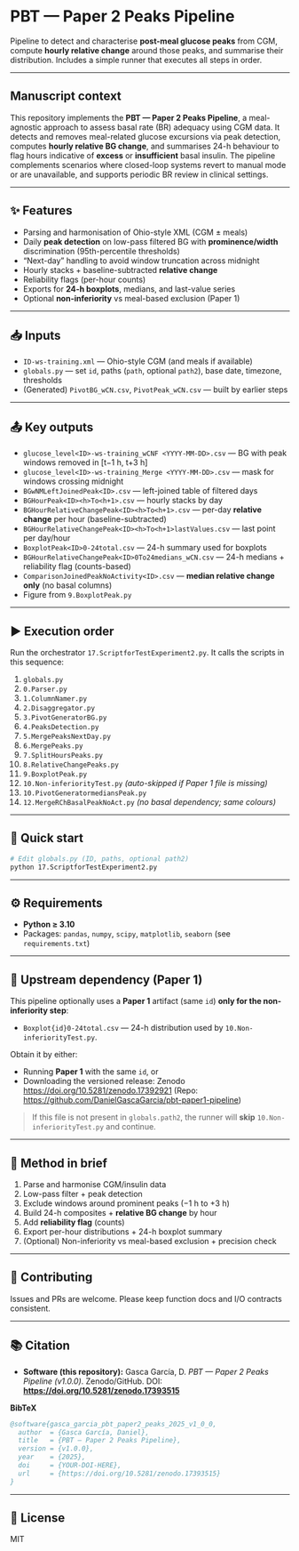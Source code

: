 # PBT — Paper 2 Peaks Pipeline

Pipeline to detect and characterise **post-meal glucose peaks** from CGM, compute **hourly relative change** around those peaks, and summarise their distribution. Includes a simple runner that executes all steps in order.

---

## Manuscript context

This repository implements the **PBT — Paper 2 Peaks Pipeline**, a meal-agnostic approach to assess basal rate (BR) adequacy using CGM data. It detects and removes meal-related glucose excursions via peak detection, computes **hourly relative BG change**, and summarises 24-h behaviour to flag hours indicative of **excess** or **insufficient** basal insulin. The pipeline complements scenarios where closed-loop systems revert to manual mode or are unavailable, and supports periodic BR review in clinical settings.

---

## ✨ Features

- Parsing and harmonisation of Ohio-style XML (CGM ± meals)
- Daily **peak detection** on low-pass filtered BG with **prominence/width** discrimination (95th-percentile thresholds)
- “Next-day” handling to avoid window truncation across midnight
- Hourly stacks + baseline-subtracted **relative change**
- Reliability flags (per-hour counts)
- Exports for **24-h boxplots**, medians, and last-value series
- Optional **non-inferiority** vs meal-based exclusion (Paper 1)

---

## 📥 Inputs

- `ID-ws-training.xml` — Ohio-style CGM (and meals if available)
- `globals.py` — set `id`, paths (`path`, optional `path2`), base date, timezone, thresholds
- (Generated) `PivotBG_wCN.csv`, `PivotPeak_wCN.csv` — built by earlier steps

---

## 📤 Key outputs

- `glucose_level<ID>-ws-training_wCNF <YYYY-MM-DD>.csv` — BG with peak windows removed in [t−1 h, t+3 h]
- `glucose_level<ID>-ws-training_Merge <YYYY-MM-DD>.csv` — mask for windows crossing midnight
- `BGwNMLeftJoinedPeak<ID>.csv` — left-joined table of filtered days
- `BGHourPeak<ID><h>To<h+1>.csv` — hourly stacks by day
- `BGHourRelativeChangePeak<ID><h>To<h+1>.csv` — per-day **relative change** per hour (baseline-subtracted)
- `BGHourRelativeChangePeak<ID><h>To<h+1>lastValues.csv` — last point per day/hour
- `BoxplotPeak<ID>0-24total.csv` — 24-h summary used for boxplots
- `BGHourRelativeChangePeak<ID>0To24medians_wCN.csv` — 24-h medians + reliability flag (counts-based)
- `ComparisonJoinedPeakNoActivity<ID>.csv` — **median relative change only** (no basal columns)
- Figure from `9.BoxplotPeak.py`

---

## ▶️ Execution order

Run the orchestrator `17.ScriptforTestExperiment2.py`. It calls the scripts in this sequence:

1. `globals.py`  
2. `0.Parser.py`  
3. `1.ColumnNamer.py`  
4. `2.Disaggregator.py`  
5. `3.PivotGeneratorBG.py`  
6. `4.PeaksDetection.py`  
7. `5.MergePeaksNextDay.py`  
8. `6.MergePeaks.py`  
9. `7.SplitHoursPeaks.py`  
10. `8.RelativeChangePeaks.py`  
11. `9.BoxplotPeak.py`  
12. `10.Non-inferiorityTest.py` *(auto-skipped if Paper 1 file is missing)*  
13. `10.PivotGeneratormediansPeak.py`  
14. `12.MergeRChBasalPeakNoAct.py` *(no basal dependency; same colours)*

---

## 🚀 Quick start

```bash
# Edit globals.py (ID, paths, optional path2)
python 17.ScriptforTestExperiment2.py
```

---

## ⚙️ Requirements

- **Python ≥ 3.10**
- Packages: `pandas`, `numpy`, `scipy`, `matplotlib`, `seaborn` (see `requirements.txt`)

---

## 🔗 Upstream dependency (Paper 1)

This pipeline optionally uses a **Paper 1** artifact (same `id`) **only for the non-inferiority step**:

- `Boxplot{id}0-24total.csv` — 24-h distribution used by `10.Non-inferiorityTest.py`.

Obtain it by either:

- Running **Paper 1** with the same `id`, or  
- Downloading the versioned release: Zenodo https://doi.org/10.5281/zenodo.17392921 (Repo: https://github.com/DanielGascaGarcia/pbt-paper1-pipeline)

> If this file is not present in `globals.path2`, the runner will **skip** `10.Non-inferiorityTest.py` and continue.

---

## 🧪 Method in brief

1) Parse and harmonise CGM/insulin data  
2) Low-pass filter + peak detection  
3) Exclude windows around prominent peaks (−1 h to +3 h)  
4) Build 24-h composites + **relative BG change** by hour  
5) Add **reliability flag** (counts)  
6) Export per-hour distributions + 24-h boxplot summary  
7) (Optional) Non-inferiority vs meal-based exclusion + precision check

---

## 🤝 Contributing

Issues and PRs are welcome. Please keep function docs and I/O contracts consistent.

---

## 📚 Citation

- **Software (this repository):** Gasca García, D. *PBT — Paper 2 Peaks Pipeline (v1.0.0)*. Zenodo/GitHub. DOI: **https://doi.org/10.5281/zenodo.17393515** 

**BibTeX**
```bibtex
@software{gasca_garcia_pbt_paper2_peaks_2025_v1_0_0,
  author  = {Gasca García, Daniel},
  title   = {PBT — Paper 2 Peaks Pipeline},
  version = {v1.0.0},
  year    = {2025},
  doi     = {YOUR-DOI-HERE},
  url     = {https://doi.org/10.5281/zenodo.17393515}
}
```

---

## 📝 License

MIT
